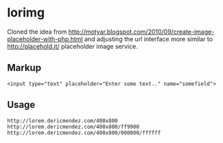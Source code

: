 lorimg
==================

Cloned the idea from http://motyar.blogspot.com/2010/09/create-image-placeholder-with-php.html and adjusting the url interface more similar to http://placehold.it/ placeholder image service.

## Markup
```
<input type="text" placeholder="Enter some text.." name="somefield">
```

## Usage
```
http://lorem.dericmendez.com/400x800
http://lorem.dericmendez.com/400x800/ff9900
http://lorem.dericmendez.com/400x800/000000/ffffff
```

